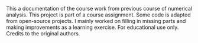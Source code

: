 This a documentation of the course work from previous course of numerical analysis. This project is part of a course assignment. Some code is adapted from open-source projects. I mainly worked on filling in missing parts and making improvements as a learning exercise. For educational use only. Credits to the original authors.